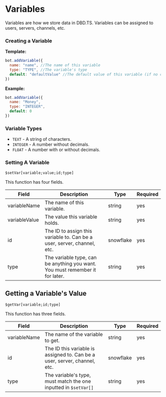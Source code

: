 # Variables
Variables are how we store data in DBD.TS. Variables can be assigned to users, servers, channels, etc.

### Creating a Variable
**Template:**
```js
bot.addVariable({
  name: "name", //The name of this variable
  type: "TYPE", //The variable's type
  default: "defaultValue" //The default value of this variable (if no custom value is set from setVar)
})
```
**Example:**
```js
bot.addVariable({
  name: "Money",
  type: "INTEGER",
  default: 0
})
```

### Variable Types
- `TEXT` - A string of characters.
- `INTEGER` - A number without decimals.
- `FLOAT` - A number with or without decimals.

### Setting A Variable
```
$setVar[variable;value;id;type]
```
This function has four fields.

| Field | Description | Type | Required |
| ------ | ------ | ------ | ------ |
| variableName | The name of this variable. | string | yes
| variableValue | The value this variable holds. | string | yes
| id | The ID to assign this variable to. Can be a user, server, channel, etc. | snowflake | yes
| type | The variable type, can be anything you want. You must remember it for later. | string | yes

## Getting a Variable's Value
```
$getVar[variable;id;type]
```
This function has three fields.

| Field | Description | Type | Required |
| ------ | ------ | ------ | ------ |
| variableName | The name of the variable to get. | string | yes
| id | The ID this variable is assigned to. Can be a user, server, channel, etc. | snowflake | yes
| type | The variable's type, must match the one inputted in `$setVar[]` | string | yes
